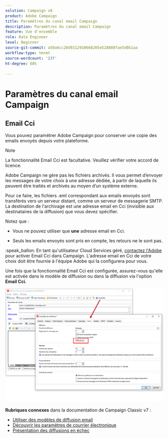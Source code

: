 ```yaml
---
solution: Campaign v8
product: Adobe Campaign
title: Paramètres du canal email Campaign
description: Paramètres du canal email Campaign
feature: Vue d'ensemble
role: Data Engineer
level: Beginner
source-git-commit: a50a6cc28d9312910668205e528888fae5d0b1aa
workflow-type: tm+mt
source-wordcount: '237'
ht-degree: 68%

---
```


# Paramètres du canal email Campaign

## Email Cci

Vous pouvez paramétrer Adobe Campaign pour conserver une copie des emails envoyés depuis votre plateforme.

>[!NOTE]
>La fonctionnalité Email Cci est facultative. Veuillez vérifier votre accord de licence.

Adobe Campaign ne gère pas les fichiers archivés. Il vous permet d’envoyer les messages de votre choix à une adresse dédiée, à partir de laquelle ils peuvent être traités et archivés au moyen d’un système externe.

Pour ce faire, les fichiers .eml correspondant aux emails envoyés sont transférés vers un serveur distant, comme un serveur de messagerie SMTP. La destination de l&#39;archivage est une adresse email en Cci (invisible aux destinataires de la diffusion) que vous devez spécifier.

Notez que :

* Vous ne pouvez utiliser que **une** adresse email en Cci.

* Seuls les emails envoyés sont pris en compte, les retours ne le sont pas.

:speak_ballon: En tant qu&#39;utilisateur Cloud Services géré, [contactez l&#39;Adobe](../start/campaign-faq.md#support) pour activer Email Cci dans Campaign. L&#39;adresse email en Cci de votre choix doit être fournie à l&#39;équipe Adobe qui la configurera pour vous.

Une fois que la fonctionnalité Email Cci est configurée, assurez-vous qu&#39;elle est activée dans le modèle de diffusion ou dans la diffusion via l&#39;option **Email Cci.**

![](assets/email-bcc.png)


**Rubriques connexes** dans la documentation de Campaign Classic v7 :

* [Utiliser des modèles de diffusion email](https://experienceleague.adobe.com/docs/campaign-classic/using/sending-messages/using-delivery-templates/about-templates.html)
* [Découvrir les paramètres de courrier électronique](https://experienceleague.adobe.com/docs/campaign-classic/using/sending-messages/sending-emails/sending-an-email/email-parameters.html)
* [Présentation des diffusions en échec](https://experienceleague.adobe.com/docs/campaign-classic/using/sending-messages/monitoring-deliveries/understanding-delivery-failures.html)
